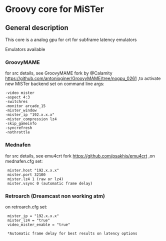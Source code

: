 # Groovy core for MiSTer

## General description
This core is a analog gpu for crt for subframe latency emulators

Emulators available

### GroovyMAME
 for src details, see GroovyMAME fork by @Calamity https://github.com/antonioginer/GroovyMAME/tree/nogpu_0261
 ,to activate new MiSTer backend set on command line args:
  
    -video mister 
    -aspect 4:3 
    -switchres 
    -monitor arcade_15 
    -mister_window 
    -mister_ip "192.x.x.x" 
    -mister_compression lz4 
    -skip_gameinfo 
    -syncrefresh 
    -nothrottle
   
### Mednafen 
  for src details, see emu4crt fork https://github.com/psakhis/emu4crt
  ,on mednafen.cfg set:
  
     mister.host "192.x.x.x"
     mister.port 32100
     mister.lz4 1 (raw or lz4)
     mister.vsync 0 (automatic frame delay)
  

  
### Retroarch (Dreamcast non working atm)
  
  on retroarch.cfg set:
  
     mister_ip = "192.x.x.x"
     mister_lz4 = "true"
     video_mister_enable = "true"

     *Automatic frame delay for best results on latency options





